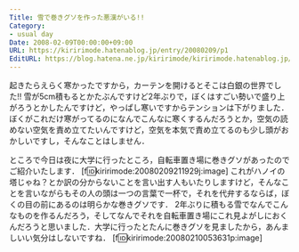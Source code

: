 ```yaml
---
Title: 雪で巻きグソを作った悪漢がいる!!
Category:
- usual day
Date: 2008-02-09T00:00:00+09:00
URL: https://kiririmode.hatenablog.jp/entry/20080209/p1
EditURL: https://blog.hatena.ne.jp/kiririmode/kiririmode.hatenablog.jp/atom/entry/8454420450078215523
---
```



起きたらえらく寒かったですから，カーテンを開けるとそこは白銀の世界でした!!
雪が5cm積もるとかたぶんですけど2年ぶりで，ぼくはすごい勢いで盛り上がろうとかしたんですけど，やっぱし寒いですからテンションは下がりました．
ぼくがこれだけ寒がってるのになんでこんなに寒くするんだろうとか，空気の読めない空気を責め立てたいんですけど，空気を本気で責め立てるのも少し頭がおかしいですし，そんなことはしません．


ところで今日は夜に大学に行ったところ，自転車置き場に巻きグソがあったのでご紹介いたします．
[f:id:kiririmode:20080209211929j:image]
これがハノイの塔じゃね？とか訳の分からないことを言い出す人もいたりしますけど，そんなことを言いながらもその人の頭は一つの言葉で一杯で，それを代弁するならば，ぼくの目の前にあるのは明らかな巻きグソです．
2年ぶりに積もる雪でなんでこんなものを作るんだろう，そしてなんでそれを自転車置き場にこれ見よがしにおくんだろうと思いました．大学に行ったとたんに巻きグソを見ましたから，あんましいい気分はしないですね．
[f:id:kiririmode:20080210053631p:image]
